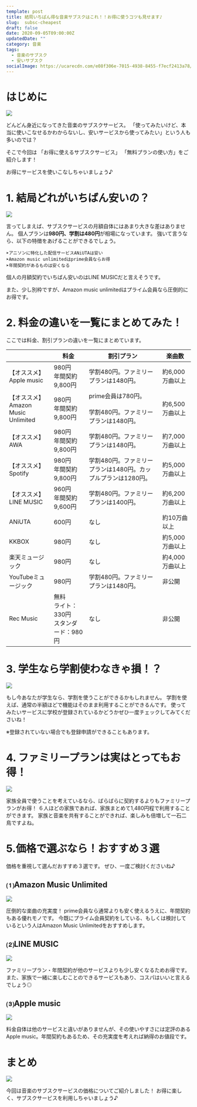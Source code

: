 ```yaml
---
template: post
title: 結局いちばん得な音楽サブスクはこれ！！お得に使うコツも見せます♪
slug:  subsc-cheapest
draft: false
date: 2020-09-05T09:00:00Z
updatedDate: ""
category: 音楽
tags:
  - 音楽のサブスク
  - 安いサブスク
socialImage: https://ucarecdn.com/e08f306e-7015-4938-8455-f7ecf2413a78/
---
```


# はじめに

![](https://ucarecdn.com/e08f306e-7015-4938-8455-f7ecf2413a78/)

どんどん身近になってきた音楽のサブスクサービス。
「使ってみたいけど、本当に使いこなせるかわからないし、安いサービスから使ってみたい」という人も多いのでは？

そこで今回は
「お得に使えるサブスクサービス」
「無料プランの使い方」をご紹介します！

お得にサービスを使いこなしちゃいましょう♪


# 1. 結局どれがいちばん安いの？

![](https://ucarecdn.com/c9491e8f-8631-41c8-93a9-1dfba032588c/)

言ってしまえば、サブスクサービスの月額自体にはあまり大きな差はありません。
個人プランは**980円、学割は480円**が相場になっています。
強いて言うなら、以下の特徴をあげることができるでしょう。

```
➤アニソンに特化した配信サービスANiUTAは安い
➤Amazon music unlimitedはprime会員ならお得
➤年間契約があるものは安くなる
```
個人の月額契約でいちばん安いのはLINE MUSICだと言えそうです。

また、少し別枠ですが、Amazon music unlimitedはプライム会員なら圧倒的にお得です。



# 2. 料金の違いを一覧にまとめてみた！

ここでは料金、割引プランの違いを一覧にまとめています。

|  | 料金 | 割引プラン | 楽曲数 |
| --- | --- | --- | --- |
| 【オススメ】<br>Apple music | 980円<br>年間契約　9,800円 | 学割480円。ファミリープランは1480円。 | 約6,000万曲以上 |
| 【オススメ】<br>Amazon Music Unlimited | 980円<br>年間契約　9,800円 | prime会員は780円。<br><br>学割480円。ファミリープランは1480円。 | 約6,500万曲以上 |
| 【オススメ】<br>AWA | 980円<br>年間契約　9,800円 | 学割480円。ファミリープランは1480円。 | 約7,000万曲以上 |
| 【オススメ】<br>Spotify | 980円<br>年間契約　9,800円 | 学割480円。ファミリープランは1480円。カップルプランは1280円。 | 約5,000万曲以上 |
| 【オススメ】<br>LINE MUSIC | 960円<br>年間契約　9,600円 | 学割480円。ファミリープランは1400円。 | 約6,200万曲以上 |
| ANiUTA | 600円 | なし | 約10万曲以上 |
| KKBOX | 980円 | なし | 約5,000万曲以上 |
| 楽天ミュージック | 980円 | なし | 約4,000万曲以上 |
| YouTubeミュージック | 980円 | 学割480円。ファミリープランは1480円。 | 非公開 |
| Rec Music | 無料<br>ライト：330円<br>スタンダード：980円 | なし | 非公開 |



# 3. 学生なら学割使わなきゃ損！？

![](https://ucarecdn.com/31d60db9-e5ca-4426-89f7-25681aae36f1/)

もし今あなたが学生なら、学割を使うことができるかもしれません。
学割を使えば、通常の半額ほどで機能はそのまま利用することができるんです。
使ってみたいサービスに学校が登録されているかどうかぜひ一度チェックしてみてくださいね！

※登録されていない場合でも登録申請ができることもあります。


# 4. ファミリープランは実はとってもお得！
![](https://ucarecdn.com/935367a6-cddf-48b4-a636-0c01884433a9/)

家族全員で使うことを考えているなら、ばらばらに契約するよりもファミリープランがお得！
６人ほどの家族であれば、家族まとめて1,480円程で利用することができます。
家族と音楽を共有することができれば、楽しみも倍増して一石二鳥ですよね。


# 5.価格で選ぶなら！おすすめ３選

価格を重視して選んだおすすめ３選です。
ぜひ、一度ご検討くださいね♪

## ⑴Amazon Music Unlimited

![](https://ucarecdn.com/8a9bc0e3-8352-4e92-ad50-56a5fc65111f/)

圧倒的な楽曲の充実度！
prime会員なら通常よりも安く使えるうえに、年間契約もある優れモノです。
今既にプライム会員契約をしている、もしくは検討しているという人はAmazon Music Unlimitedをおすすめします。



## ⑵LINE MUSIC

![](https://ucarecdn.com/bb58ea10-98ab-48ab-819f-163e44870b1c/)

ファミリープラン・年間契約が他のサービスよりも少し安くなるためお得です。
また、家族で一緒に楽しむことのできるサービスもあり、コスパはいいと言えるでしょう◎




## ⑶Apple music

![](https://ucarecdn.com/9b3eef13-c139-4acb-95ff-b48582e152bf/)

料金自体は他のサービスと違いがありませんが、その使いやすさには定評のあるApple music。年間契約もあるため、その充実度を考えれば納得のお値段です。




# まとめ

![](https://ucarecdn.com/3ae79ff3-dd3f-4bd7-9f9b-269dc8eec0d9/)

今回は音楽のサブスクサービスの価格についてご紹介しました！
お得に楽しく、サブスクサービスを利用しちゃいましょう♪

